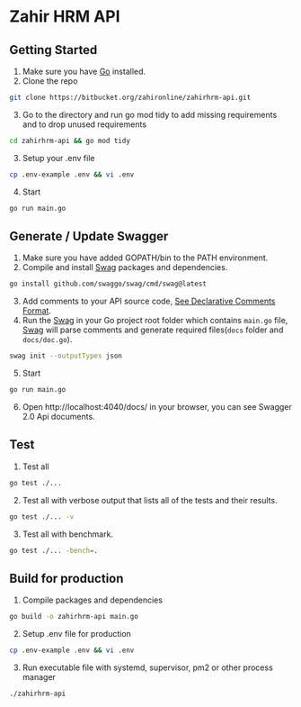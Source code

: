 # Zahir HRM API

## Getting Started
1. Make sure you have [Go](https://go.dev) installed.
2. Clone the repo
```bash
git clone https://bitbucket.org/zahironline/zahirhrm-api.git
```
3. Go to the directory and run go mod tidy to add missing requirements and to drop unused requirements
```bash
cd zahirhrm-api && go mod tidy
```
3. Setup your .env file
```bash
cp .env-example .env && vi .env
```
4. Start
```bash
go run main.go
```

## Generate / Update Swagger
1. Make sure you have added GOPATH/bin to the PATH environment.
2. Compile and install [Swag](https://github.com/swaggo/swag) packages and dependencies.
```bash
go install github.com/swaggo/swag/cmd/swag@latest
```
3. Add comments to your API source code, [See Declarative Comments Format](https://github.com/swaggo/swag#declarative-comments-format).
4. Run the [Swag](https://github.com/swaggo/swag) in your Go project root folder which contains `main.go` file, [Swag](https://github.com/swaggo/swag) will parse comments and generate required files(`docs` folder and `docs/doc.go`).
```bash
swag init --outputTypes json
```
5. Start
```bash
go run main.go
```
6. Open http://localhost:4040/docs/ in your browser, you can see Swagger 2.0 Api documents.

## Test
1. Test all
```bash
go test ./...
```
2. Test all with verbose output that lists all of the tests and their results.
```bash
go test ./... -v
```
3. Test all with benchmark.
```bash
go test ./... -bench=.
```

## Build for production
1. Compile packages and dependencies
```bash
go build -o zahirhrm-api main.go
```
2. Setup .env file for production
```bash
cp .env-example .env && vi .env
```
3. Run executable file with systemd, supervisor, pm2 or other process manager
```bash
./zahirhrm-api
```